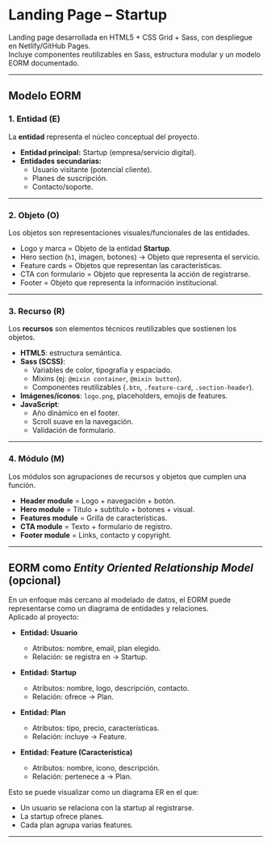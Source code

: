#  Landing Page – Startup

Landing page desarrollada en HTML5 + CSS Grid + Sass, con despliegue en Netlify/GitHub Pages.  
Incluye componentes reutilizables en Sass, estructura modular y un modelo EORM documentado.

---

##  Modelo EORM

### 1. Entidad (E)
La **entidad** representa el núcleo conceptual del proyecto.  
- **Entidad principal:** Startup (empresa/servicio digital).  
- **Entidades secundarias:**  
  - Usuario visitante (potencial cliente).  
  - Planes de suscripción.  
  - Contacto/soporte.  

---

### 2. Objeto (O)
Los objetos son representaciones visuales/funcionales de las entidades.  
- Logo y marca = Objeto de la entidad **Startup**.  
- Hero section (`h1`, imagen, botones) → Objeto que representa el servicio.  
- Feature cards = Objetos que representan las características.  
- CTA con formulario = Objeto que representa la acción de registrarse.  
- Footer = Objeto que representa la información institucional.  

---

### 3. Recurso (R)
Los **recursos** son elementos técnicos reutilizables que sostienen los objetos.  
- **HTML5**: estructura semántica.  
- **Sass (SCSS)**:  
  - Variables de color, tipografía y espaciado.  
  - Mixins (ej: `@mixin container`, `@mixin button`).  
  - Componentes reutilizables (`.btn`, `.feature-card`, `.section-header`).  
- **Imágenes/íconos**: `logo.png`, placeholders, emojis de features.  
- **JavaScript**:  
  - Año dinámico en el footer.  
  - Scroll suave en la navegación.  
  - Validación de formulario.  

---

### 4. Módulo (M)
Los módulos son agrupaciones de recursos y objetos que cumplen una función.  
- **Header module** = Logo + navegación + botón.  
- **Hero module** = Título + subtítulo + botones + visual.  
- **Features module** = Grilla de características.  
- **CTA module** = Texto + formulario de registro.  
- **Footer module** = Links, contacto y copyright.  

---
## EORM como *Entity Oriented Relationship Model* (opcional)

En un enfoque más cercano al modelado de datos, el EORM puede representarse como un diagrama de entidades y relaciones.  
Aplicado al proyecto:  

- **Entidad: Usuario**  
  - Atributos: nombre, email, plan elegido.  
  - Relación: se registra en → Startup.  

- **Entidad: Startup**  
  - Atributos: nombre, logo, descripción, contacto.  
  - Relación: ofrece → Plan.  

- **Entidad: Plan**  
  - Atributos: tipo, precio, características.  
  - Relación: incluye → Feature.  

- **Entidad: Feature (Característica)**  
  - Atributos: nombre, icono, descripción.  
  - Relación: pertenece a → Plan.  

 Esto se puede visualizar como un diagrama ER en el que:  
- Un usuario se relaciona con la startup al registrarse.  
- La startup ofrece planes.  
- Cada plan agrupa varias features.  

---
